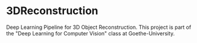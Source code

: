 # 3DReconstruction
Deep Learning Pipeline for 3D Object Reconstruction. This project is part of the "Deep Learning for Computer Vision" class at Goethe-University.
